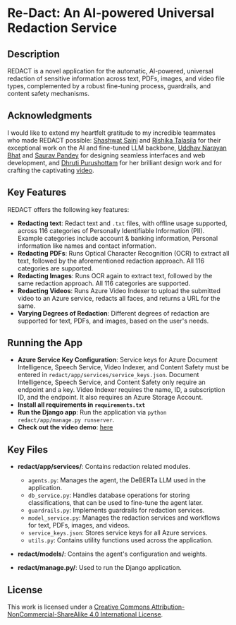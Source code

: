 # Re-Dact: An AI-powered Universal Redaction Service

## Description

REDACT is a novel application for the automatic, AI-powered, universal redaction of sensitive information across text, PDFs, images, and video file types, complemented by a robust fine-tuning process, guardrails, and content safety mechanisms.

## Acknowledgments
I would like to extend my heartfelt gratitude to my incredible teammates who made REDACT possible: [Shashwat Saini](https://github.com/shashwatsaini) and [Rishika Talasila](https://github.com/WillHerondale715) for their exceptional work on the AI and fine-tuned LLM backbone, [Uddhav Narayan Bhat](https://github.com/uddhavNbhat) and [Saurav Pandey](https://github.com/OkayStark) for designing seamless interfaces and web development, and [Dhruti Purushottam](https://github.com/Dhru3) for her brilliant design work and for crafting the captivating [video](https://youtu.be/tGCGMJ7nebA).

## Key Features

REDACT offers the following key features:

- **Redacting text**: Redact text and `.txt` files, with offline usage supported, across 116 categories of Personally Identifiable Information (PII). Example categories include account & banking information, Personal information like names and contact information.
- **Redacting PDFs**: Runs Optical Character Recognition (OCR) to extract all text, followed by the aforementioned redaction approach. All 116 categories are supported.
- **Redacting Images**: Runs OCR again to extract text, followed by the same redaction approach. All 116 categories are supported. 
- **Redacting Videos**: Runs Azure Video Indexer to upload the submitted video to an Azure service, redacts all faces, and returns a URL for the same. 
- **Varying Degrees of Redaction**: Different degrees of redaction are supported for text, PDFs, and images, based on the user's needs.

## Running the App

- **Azure Service Key Configuration**: Service keys for Azure Document Intelligence, Speech Service, Video Indexer, and Content Safety must be entered in `redact/app/services/service_keys.json`. Document Intelligence, Speech Service, and Content Safety only require an endpoint and a key. Video Indexer requires the name, ID, a subscription ID, and the endpoint. It also requires an Azure Storage Account.
- **Install all requirements in `requirements.txt`**
- **Run the Django app**: Run the application via `python redact/app/manage.py runserver`.
- **Check out the video demo**: [here](https://youtu.be/tGCGMJ7nebA)


## Key Files

- **redact/app/services/**: Contains redaction related modules.
  - `agents.py`: Manages the agent, the DeBERTa LLM used in the application.
  - `db_service.py`: Handles database operations for storing classifications, that can be used to fine-tune the agent later.
  - `guardrails.py`: Implements guardrails for redaction services.
  - `model_service.py`: Manages the redaction services and workflows for text, PDFs, images, and videos.
  - `service_keys.json`: Stores service keys for all Azure services.
  - `utils.py`: Contains utility functions used across the application.

- **redact/models/**: Contains the agent's configuration and weights.

- **redact/manage.py/**: Used to run the Django application.

## License

This work is licensed under a [Creative Commons Attribution-NonCommercial-ShareAlike 4.0 International License](http://creativecommons.org/licenses/by-nc-sa/4.0/).
